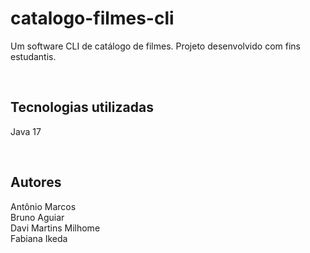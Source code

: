 # catalogo-filmes-cli

Um software CLI de catálogo de filmes. Projeto desenvolvido com fins estudantis.

<br/>

## Tecnologias utilizadas

Java 17

<br/>

## Autores

Antônio Marcos </br>
Bruno Aguiar </br>
Davi Martins Milhome </br>
Fabiana Ikeda

